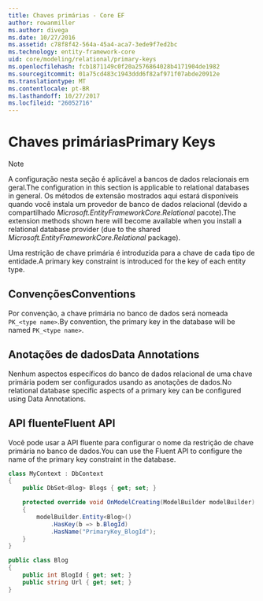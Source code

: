 ```yaml
---
title: Chaves primárias - Core EF
author: rowanmiller
ms.author: divega
ms.date: 10/27/2016
ms.assetid: c78f8f42-564a-45a4-aca7-3ede9f7ed2bc
ms.technology: entity-framework-core
uid: core/modeling/relational/primary-keys
ms.openlocfilehash: fcb1871149c0f20a2576864028b4171904de1982
ms.sourcegitcommit: 01a75cd483c1943ddd6f82af971f07abde20912e
ms.translationtype: MT
ms.contentlocale: pt-BR
ms.lasthandoff: 10/27/2017
ms.locfileid: "26052716"
---
```

# <a name="primary-keys"></a><span data-ttu-id="1a6dd-102">Chaves primárias</span><span class="sxs-lookup"><span data-stu-id="1a6dd-102">Primary Keys</span></span>

> [!NOTE]  
> <span data-ttu-id="1a6dd-103">A configuração nesta seção é aplicável a bancos de dados relacionais em geral.</span><span class="sxs-lookup"><span data-stu-id="1a6dd-103">The configuration in this section is applicable to relational databases in general.</span></span> <span data-ttu-id="1a6dd-104">Os métodos de extensão mostrados aqui estará disponíveis quando você instala um provedor de banco de dados relacional (devido a compartilhado *Microsoft.EntityFrameworkCore.Relational* pacote).</span><span class="sxs-lookup"><span data-stu-id="1a6dd-104">The extension methods shown here will become available when you install a relational database provider (due to the shared *Microsoft.EntityFrameworkCore.Relational* package).</span></span>

<span data-ttu-id="1a6dd-105">Uma restrição de chave primária é introduzida para a chave de cada tipo de entidade.</span><span class="sxs-lookup"><span data-stu-id="1a6dd-105">A primary key constraint is introduced for the key of each entity type.</span></span>

## <a name="conventions"></a><span data-ttu-id="1a6dd-106">Convenções</span><span class="sxs-lookup"><span data-stu-id="1a6dd-106">Conventions</span></span>

<span data-ttu-id="1a6dd-107">Por convenção, a chave primária no banco de dados será nomeada `PK_<type name>`.</span><span class="sxs-lookup"><span data-stu-id="1a6dd-107">By convention, the primary key in the database will be named `PK_<type name>`.</span></span>

## <a name="data-annotations"></a><span data-ttu-id="1a6dd-108">Anotações de dados</span><span class="sxs-lookup"><span data-stu-id="1a6dd-108">Data Annotations</span></span>

<span data-ttu-id="1a6dd-109">Nenhum aspectos específicos do banco de dados relacional de uma chave primária podem ser configurados usando as anotações de dados.</span><span class="sxs-lookup"><span data-stu-id="1a6dd-109">No relational database specific aspects of a primary key can be configured using Data Annotations.</span></span>

## <a name="fluent-api"></a><span data-ttu-id="1a6dd-110">API fluente</span><span class="sxs-lookup"><span data-stu-id="1a6dd-110">Fluent API</span></span>

<span data-ttu-id="1a6dd-111">Você pode usar a API fluente para configurar o nome da restrição de chave primária no banco de dados.</span><span class="sxs-lookup"><span data-stu-id="1a6dd-111">You can use the Fluent API to configure the name of the primary key constraint in the database.</span></span>

<!-- [!code-csharp[Main](samples/core/relational/Modeling/FluentAPI/Samples/Relational/KeyName.cs?highlight=9)] -->
``` csharp
class MyContext : DbContext
{
    public DbSet<Blog> Blogs { get; set; }

    protected override void OnModelCreating(ModelBuilder modelBuilder)
    {
        modelBuilder.Entity<Blog>()
            .HasKey(b => b.BlogId)
            .HasName("PrimaryKey_BlogId");
    }
}

public class Blog
{
    public int BlogId { get; set; }
    public string Url { get; set; }
}
```
